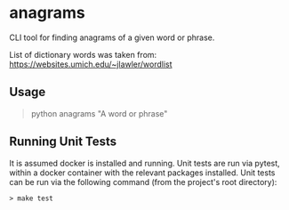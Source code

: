 # anagrams
CLI tool for finding anagrams of a given word or phrase.

List of dictionary words was taken from:
https://websites.umich.edu/~jlawler/wordlist


## Usage

> python anagrams "A word or phrase"


## Running Unit Tests

It is assumed docker is installed and running.
Unit tests are run via pytest, within a docker container with the relevant
packages installed. Unit tests can be run via the following command (from the
project's root directory):

```
> make test
```
